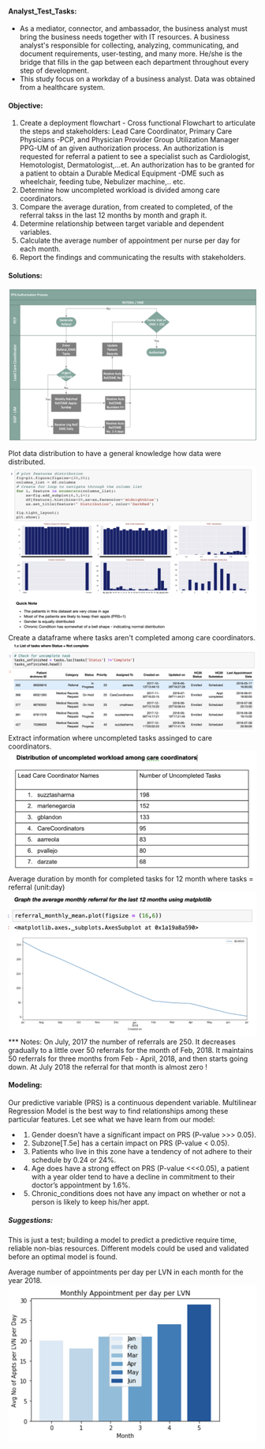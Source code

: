 #### Analyst_Test_Tasks:

* As a mediator, connector, and ambassador, the business analyst must bring the business needs together with IT resources.
A business analyst's responsible for collecting, analyzing, communicating, and document requirements, user-testing, and 
many more. He/she is the bridge that fills in the gap between each department throughout every step of development. 
* This study focus on a workday of a business analyst. Data was obtained from a healthcare system. 

#### Objective:

  1. Create a deployment flowchart - Cross functional Flowchart to articulate the steps and stakeholders: Lead Care Coordinator, Primary Care Physicians -PCP, and Physician Provider Group Utilization Manager PPG-UM of an given authorization process. An authorization is requested for referral a patient to see a specialist such as Cardiologist, Hemotologist, Dermatologist,...et. An authorization has to be granted for a patient to obtain a Durable Medical Equipment -DME such as wheelchair, feeding tube, Nebulizer machine,.. etc.
  2. Determine how uncompleted workload is divided among care coordinators.
  3. Compare the average duration, from created to completed, of the referral takss in the last 12 months by month and graph it.
  4. Determine relationship between target variable and dependent variables.
  5. Calculate the average number of appointment per nurse per day for each month.
  6. Report the findings and communicating the results with stakeholders.

#### Solutions:

![](ProcessMapping_CrossFunctionalDiagram.png)

Plot data distribution to have a general knowledge how data were distributed.
![](Images/Data_Distribution.png)
Create a dataframe where tasks aren't completed among care coordinators.
![](Images/uncompleted_tasks.png)
Extract information where uncompleted tasks assinged to care coordinators.
![](Images/uncompleted_tasks_distribution.png)
Average duration by month for completed tasks for 12 month where tasks = referral (unit:day)
![](Images/Referral_vs_month.png)
*** Notes:
On July, 2017 the number of referrals are 250. It decreases gradually to a little over 50 referrals for the month of Feb, 2018. It maintains 50 referrals for three months from Feb - April, 2018, and then starts going down. At July 2018 the referral for that month is almost zero !
#### Modeling:
Our predictive variable (PRS)  is a continuous dependent variable. Multilinear Regression Model is the best way to find relationships among these particular features. Let see what we have learn from our model:

  * 1. Gender doesn’t have a significant impact on PRS (P-value >>> 0.05).
  * 2. Subzone[T.5e] has a certain impact on PRS (P-value < 0.05). 
  * 3. Patients who live in this zone have a tendency of not adhere to their schedule by 0.24 or 24%.
  * 4. Age does have a strong effect on PRS (P-value <<<0.05), a patient with a year older tend to have a decline in                  commitment to their doctor’s appointment by 1.6%.
  * 5. Chronic_conditions does not have any impact on whether or not a person is likely to keep his/her appt.

##### Suggestions:
This is just a test; building a model to predict a predictive require time, reliable non-bias resources. Different models could be used and validated before an optimal model is found. 

Average number of appointments per day per LVN in each month for the year 2018.
![](appt_perday_perLVN.png)




